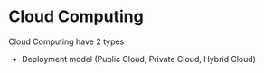 # Cloud Computing

Cloud Computing have 2 types 

* Deployment model (Public Cloud, Private Cloud, Hybrid Cloud)
 
